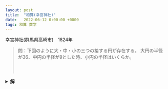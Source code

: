 ```yaml
---
layout: post
title:  "和算(幸宮神社)"
date:   2022-06-12 0:00:00 +0000
tags: 和算 数学
---
```


幸宮神社(群馬県高崎市)　1824年

> 問：下図のように大・中・小の三つの接する円が存在する。
>大円の半径が$36$、中円の半径が$9$とした時、小円の半径はいくらか。
>
><div style="display: flex; justify-content: center;">
><p></p>
><script type="text/tikz">
\begin{tikzpicture}
  \draw (-0.9, 0) -> (7.2, 0);
  \draw (0, 0.9) circle[radius=0.9];
  \draw (1.2, 0.4) circle[radius=0.4];
  \draw (3.6, 3.6) circle[radius=3.6];
\end{tikzpicture}
></script>
></div>
<p></p>
<details>
<summary>
<strong>
  解
</strong>
</summary>
まず、大円と中円の中心を２点として持つ、下図直角三角形の底辺の長さを求める。
<div style="display: flex; justify-content: center;">
<p></p>
<script type="text/tikz">
\begin{tikzpicture}
  \draw (-0.9, 0) -> (7.2, 0);
  \draw (0, 0.9) circle[radius=0.9];
  \draw (1.2, 0.4) circle[radius=0.4];
  \draw (3.6, 3.6) circle[radius=3.6];

  \draw (3.6, 3.6) -> (3.6, 0.9);
  \draw (3.6, 3.6) -> (0, 0.9);
  \draw (0, 0.9) -> (3.6, 0.9);
\end{tikzpicture}
</script>
</div>
求めたい長さを$x$とおいて、三平方の定理より、
$$
\begin{aligned}
(36+9)^2=(36-9)^2+x^2\\
\Leftrightarrow x=\sqrt{((36+9)+(36-9))((36+9)-(36-9))}\\
=9\sqrt{(5+3)(5-3)}=36
\end{aligned}
$$
となる。
<div style="display: flex; justify-content: center;">
<p></p>
<script type="text/tikz">
\begin{tikzpicture}
  \draw (-0.9, 0) -> (7.2, 0);
  \draw (0, 0.9) circle[radius=0.9];
  \draw (1.2, 0.4) circle[radius=0.4];
  \draw (3.6, 3.6) circle[radius=3.6];

  \draw (0, 0.9) -> (0, 0.4);
  \draw (0, 0.9) -> (1.2, 0.4);

  \draw (3.6, 3.6) -> (3.6, 0.4);
  \draw (3.6, 3.6) -> (1.2, 0.4);

  \draw (0, 0.4) -> (3.6, 0.4);
\end{tikzpicture}
</script>
</div>
<p></p>
次に、小円の半径を$x$と置き、上図のような二つの直角三角形に三平方の定理を用いれば
$$
\begin{aligned}
  \sqrt{(36+x)^2-(36-x)^2}+\sqrt{(9+x)^2-(9-x)^2}=36
\end{aligned}
$$
が得られ、
$$
\begin{aligned}
  \Leftrightarrow 12\sqrt{x}+6\sqrt{x}=36\\
  \Leftrightarrow \sqrt{x}=2\\
  \Leftrightarrow x=4
\end{aligned}
$$
<div style="text-align: right;">$\Box$</div>
</details>